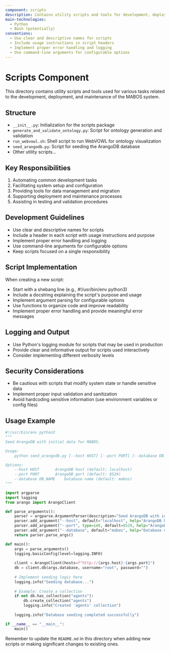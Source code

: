 ```yaml
---
component: scripts
description: Contains utility scripts and tools for development, deployment, and maintenance of MABOS
main-technologies:
  - Python
  - Bash (potentially)
conventions:
  - Use clear and descriptive names for scripts
  - Include usage instructions in script headers
  - Implement proper error handling and logging
  - Use command-line arguments for configurable options
---
```


# Scripts Component

This directory contains utility scripts and tools used for various tasks related to the development, deployment, and maintenance of the MABOS system.

## Structure

- `__init__.py`: Initialization for the scripts package
- `generate_and_validate_ontology.py`: Script for ontology generation and validation
- `run_webvowl.sh`: Shell script to run WebVOWL for ontology visualization
- `seed_arangodb.py`: Script for seeding the ArangoDB database
- Other utility scripts...

## Key Responsibilities

1. Automating common development tasks
2. Facilitating system setup and configuration
3. Providing tools for data management and migration
4. Supporting deployment and maintenance processes
5. Assisting in testing and validation procedures

## Development Guidelines

- Use clear and descriptive names for scripts
- Include a header in each script with usage instructions and purpose
- Implement proper error handling and logging
- Use command-line arguments for configurable options
- Keep scripts focused on a single responsibility

## Script Implementation

When creating a new script:
- Start with a shebang line (e.g., #!/usr/bin/env python3)
- Include a docstring explaining the script's purpose and usage
- Implement argument parsing for configurable options
- Use functions to organize code and improve readability
- Implement proper error handling and provide meaningful error messages

## Logging and Output

- Use Python's logging module for scripts that may be used in production
- Provide clear and informative output for scripts used interactively
- Consider implementing different verbosity levels

## Security Considerations

- Be cautious with scripts that modify system state or handle sensitive data
- Implement proper input validation and sanitization
- Avoid hardcoding sensitive information (use environment variables or config files)

## Usage Example

```python
#!/usr/bin/env python3
"""
Seed ArangoDB with initial data for MABOS.

Usage:
    python seed_arangodb.py [--host HOST] [--port PORT] [--database DB_NAME]

Options:
    --host HOST       ArangoDB host (default: localhost)
    --port PORT       ArangoDB port (default: 8529)
    --database DB_NAME    Database name (default: mabos)
"""

import argparse
import logging
from arango import ArangoClient

def parse_arguments():
    parser = argparse.ArgumentParser(description="Seed ArangoDB with initial data for MABOS.")
    parser.add_argument("--host", default="localhost", help="ArangoDB host")
    parser.add_argument("--port", type=int, default=8529, help="ArangoDB port")
    parser.add_argument("--database", default="mabos", help="Database name")
    return parser.parse_args()

def main():
    args = parse_arguments()
    logging.basicConfig(level=logging.INFO)
    
    client = ArangoClient(hosts=f"http://{args.host}:{args.port}")
    db = client.db(args.database, username="root", password="")
    
    # Implement seeding logic here
    logging.info("Seeding database...")
    
    # Example: Create a collection
    if not db.has_collection("agents"):
        db.create_collection("agents")
        logging.info("Created 'agents' collection")
    
    logging.info("Database seeding completed successfully")

if __name__ == "__main__":
    main()
```

Remember to update the `README.md` in this directory when adding new scripts or making significant changes to existing ones.